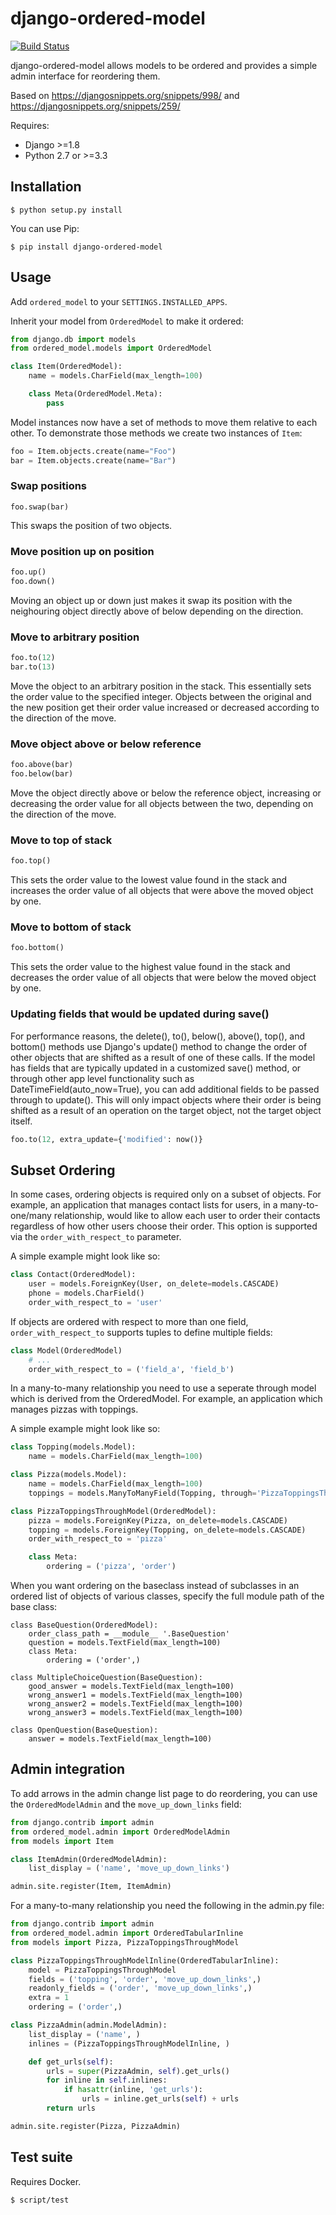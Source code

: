 django-ordered-model
====================

[![Build Status](https://secure.travis-ci.org/bfirsh/django-ordered-model.png?branch=master)](https://travis-ci.org/bfirsh/django-ordered-model)

django-ordered-model allows models to be ordered and provides a simple admin
interface for reordering them.

Based on https://djangosnippets.org/snippets/998/ and
https://djangosnippets.org/snippets/259/

Requires:

  * Django >=1.8
  * Python 2.7 or >=3.3

Installation
------------

    $ python setup.py install

You can use Pip:

    $ pip install django-ordered-model

Usage
-----

Add `ordered_model` to your `SETTINGS.INSTALLED_APPS`.

Inherit your model from `OrderedModel` to make it ordered:

```python
from django.db import models
from ordered_model.models import OrderedModel

class Item(OrderedModel):
    name = models.CharField(max_length=100)

    class Meta(OrderedModel.Meta):
        pass
```

Model instances now have a set of methods to move them relative to each other.
To demonstrate those methods we create two instances of `Item`:

```python
foo = Item.objects.create(name="Foo")
bar = Item.objects.create(name="Bar")
```

### Swap positions

```
foo.swap(bar)
```

This swaps the position of two objects.

### Move position up on position

```python
foo.up()
foo.down()
```

Moving an object up or down just makes it swap its position with the neighouring
object directly above of below depending on the direction.

### Move to arbitrary position

```python
foo.to(12)
bar.to(13)
```

Move the object to an arbitrary position in the stack. This essentially sets the
order value to the specified integer. Objects between the original and the new
position get their order value increased or decreased according to the direction
of the move.

### Move object above or below reference

```python
foo.above(bar)
foo.below(bar)
```

Move the object directly above or below the reference object, increasing or
decreasing the order value for all objects between the two, depending on the
direction of the move.

### Move to top of stack

```python
foo.top()
```

This sets the order value to the lowest value found in the stack and increases
the order value of all objects that were above the moved object by one.

### Move to bottom of stack

```python
foo.bottom()
```

This sets the order value to the highest value found in the stack and decreases
the order value of all objects that were below the moved object by one.

### Updating fields that would be updated during save()

For performance reasons, the delete(), to(), below(), above(), top(), and bottom()
methods use Django's update() method to change the order of other objects that
are shifted as a result of one of these calls. If the model has fields that
are typically updated in a customized save() method, or through other app level
functionality such as DateTimeField(auto_now=True), you can add additional fields
to be passed through to update(). This will only impact objects where their order
is being shifted as a result of an operation on the target object, not the target
object itself.

```python
foo.to(12, extra_update={'modified': now()}
```

## Subset Ordering

In some cases, ordering objects is required only on a subset of objects. For example,
an application that manages contact lists for users, in a many-to-one/many relationship,
would like to allow each user to order their contacts regardless of how other users
choose their order. This option is supported via the `order_with_respect_to` parameter.

A simple example might look like so:

```python
class Contact(OrderedModel):
    user = models.ForeignKey(User, on_delete=models.CASCADE)
    phone = models.CharField()
    order_with_respect_to = 'user'
```

If objects are ordered with respect to more than one field, `order_with_respect_to` supports
tuples to define multiple fields:

```python
class Model(OrderedModel)
    # ...
    order_with_respect_to = ('field_a', 'field_b')
```

In a many-to-many relationship you need to use a seperate through model which is derived from the OrderedModel.
For example, an application which manages pizzas with toppings.

A simple example might look like so:

```python
class Topping(models.Model):
    name = models.CharField(max_length=100)

class Pizza(models.Model):
    name = models.CharField(max_length=100)
    toppings = models.ManyToManyField(Topping, through='PizzaToppingsThroughModel')

class PizzaToppingsThroughModel(OrderedModel):
    pizza = models.ForeignKey(Pizza, on_delete=models.CASCADE)
    topping = models.ForeignKey(Topping, on_delete=models.CASCADE)
    order_with_respect_to = 'pizza'

    class Meta:
        ordering = ('pizza', 'order')
```

When you want ordering on the baseclass instead of subclasses in an ordered list of objects of various classes, specify the full module path of the base class:

    class BaseQuestion(OrderedModel):
        order_class_path = __module__ '.BaseQuestion'
        question = models.TextField(max_length=100)
        class Meta:
            ordering = ('order',)

    class MultipleChoiceQuestion(BaseQuestion):
        good_answer = models.TextField(max_length=100)
        wrong_answer1 = models.TextField(max_length=100)
        wrong_answer2 = models.TextField(max_length=100)
        wrong_answer3 = models.TextField(max_length=100)

    class OpenQuestion(BaseQuestion):
        answer = models.TextField(max_length=100)





Admin integration
-----------------

To add arrows in the admin change list page to do reordering, you can use the
`OrderedModelAdmin` and the `move_up_down_links` field:

```python
from django.contrib import admin
from ordered_model.admin import OrderedModelAdmin
from models import Item

class ItemAdmin(OrderedModelAdmin):
    list_display = ('name', 'move_up_down_links')

admin.site.register(Item, ItemAdmin)
```


For a many-to-many relationship you need the following in the admin.py file:

```python
from django.contrib import admin
from ordered_model.admin import OrderedTabularInline
from models import Pizza, PizzaToppingsThroughModel

class PizzaToppingsThroughModelInline(OrderedTabularInline):
    model = PizzaToppingsThroughModel
    fields = ('topping', 'order', 'move_up_down_links',)
    readonly_fields = ('order', 'move_up_down_links',)
    extra = 1
    ordering = ('order',)

class PizzaAdmin(admin.ModelAdmin):
    list_display = ('name', )
    inlines = (PizzaToppingsThroughModelInline, )

    def get_urls(self):
        urls = super(PizzaAdmin, self).get_urls()
        for inline in self.inlines:
            if hasattr(inline, 'get_urls'):
                urls = inline.get_urls(self) + urls
        return urls

admin.site.register(Pizza, PizzaAdmin)
```

Test suite
----------

Requires Docker.

    $ script/test
